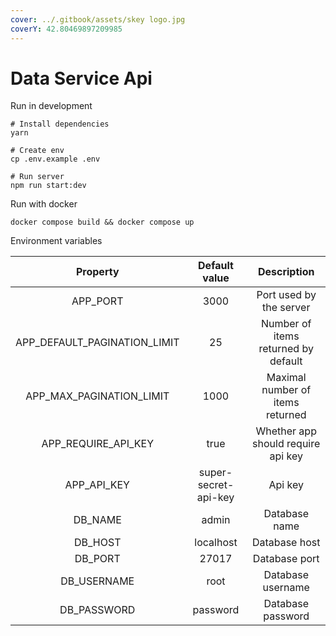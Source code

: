 ```yaml
---
cover: ../.gitbook/assets/skey logo.jpg
coverY: 42.80469897209985
---
```


# Data Service Api

Run in development

```
# Install dependencies
yarn

# Create env
cp .env.example .env

# Run server
npm run start:dev
```

Run with docker

`docker compose build && docker compose up`

Environment variables

|             Property            |     Default value    |             Description             |
| :-----------------------------: | :------------------: | :---------------------------------: |
|            APP\_PORT            |         3000         |       Port used by the server       |
| APP\_DEFAULT\_PAGINATION\_LIMIT |          25          | Number of items returned by default |
|   APP\_MAX\_PAGINATION\_LIMIT   |         1000         |   Maximal number of items returned  |
|      APP\_REQUIRE\_API\_KEY     |         true         |  Whether app should require api key |
|          APP\_API\_KEY          | super-secret-api-key |               Api key               |
|             DB\_NAME            |         admin        |            Database name            |
|             DB\_HOST            |       localhost      |            Database host            |
|             DB\_PORT            |         27017        |            Database port            |
|           DB\_USERNAME          |         root         |          Database username          |
|           DB\_PASSWORD          |       password       |          Database password          |

